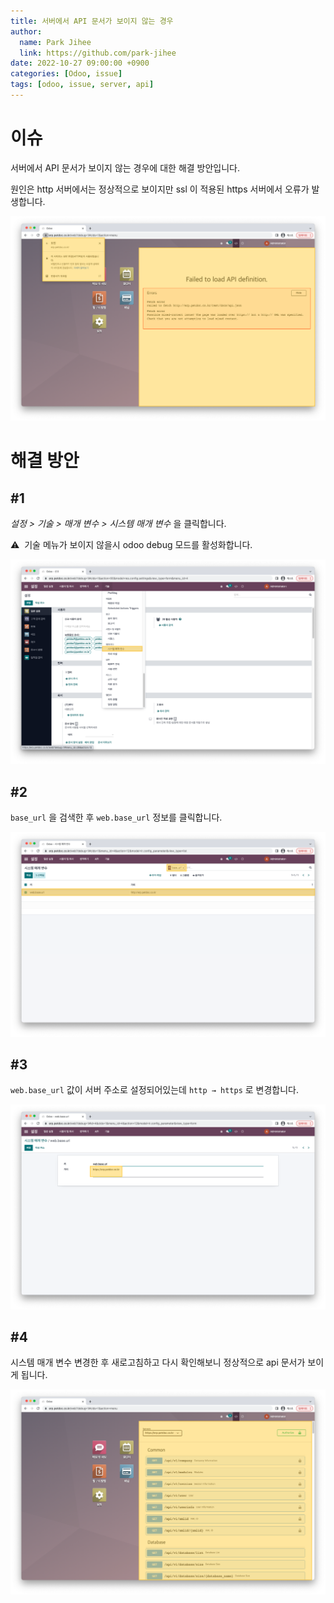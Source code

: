 ```yaml
---
title: 서버에서 API 문서가 보이지 않는 경우
author:
  name: Park Jihee
  link: https://github.com/park-jihee
date: 2022-10-27 09:00:00 +0900
categories: [Odoo, issue]
tags: [odoo, issue, server, api]
---
```


# 이슈

서버에서 API 문서가 보이지 않는 경우에 대한 해결 방안입니다.

원인은 http 서버에서는 정상적으로 보이지만 ssl 이 적용된 https 서버에서 오류가 발생합니다.

![서버에서 API 문서가 보이지 않는 경우 1](/assets/img/2022-10-27-api-document-cannot-be-viewed-on-the-server/01.png)

# 해결 방안

## #1

*설정 > 기술 > 매개 변수 > 시스템 매개 변수* 을 클릭합니다.

⚠️  기술 메뉴가 보이지 않을시 odoo debug 모드를 활성화합니다.

![서버에서 API 문서가 보이지 않는 경우 2](/assets/img/2022-10-27-api-document-cannot-be-viewed-on-the-server/02.png)

## #2

`base_url` 을 검색한 후 `web.base_url` 정보를 클릭합니다.

![서버에서 API 문서가 보이지 않는 경우 3](/assets/img/2022-10-27-api-document-cannot-be-viewed-on-the-server/03.png)

## #3

`web.base_url` 값이 서버 주소로 설정되어있는데 `http → https` 로 변경합니다.

![서버에서 API 문서가 보이지 않는 경우 4](/assets/img/2022-10-27-api-document-cannot-be-viewed-on-the-server/04.png)

## #4

시스템 매개 변수 변경한 후 새로고침하고 다시 확인해보니 정상적으로 api 문서가 보이게 됩니다.

![서버에서 API 문서가 보이지 않는 경우 5](/assets/img/2022-10-27-api-document-cannot-be-viewed-on-the-server/05.png)
